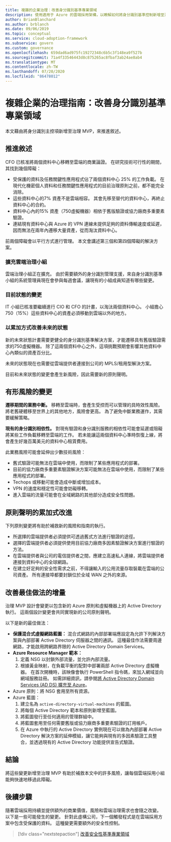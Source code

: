 ```yaml
---
title: 複雜的企業治理：改善身分識別基準專業領域
description: 使用適用于 Azure 的雲端採用架構，以瞭解如何將身分識別基準控制新增至治理最低可行產品（MVP）。
author: BrianBlanchard
ms.author: brblanch
ms.date: 09/06/2019
ms.topic: conceptual
ms.service: cloud-adoption-framework
ms.subservice: govern
ms.custom: governance
ms.openlocfilehash: 659dad6ad975fc19272348c6b5c3f148ea9f527b
ms.sourcegitcommit: 71a4f33546443d8c875265ac8fbaf3ab24ae8ab4
ms.translationtype: MT
ms.contentlocale: zh-TW
ms.lasthandoff: 07/20/2020
ms.locfileid: "86478012"
---
```

<!-- cSpell:ignore MPLS -->

# <a name="governance-guide-for-complex-enterprises-improve-the-identity-baseline-discipline"></a>複雜企業的治理指南：改善身分識別基準專業領域

本文藉由將身分識別主控項新增至治理 MVP，來推進敘述。

## <a name="advancing-the-narrative"></a>推進敘述

CFO 已核准將兩個資料中心移轉至雲端的商業論證。 在研究技術可行性的期間，其找到幾個障礙：

- 受保護的資料及任務關鍵性應用程式佔了兩個資料中心 25% 的工作負載。 在現代化機密個人資料和任務關鍵性應用程式的目前治理原則之前，都不能完全消除。
- 這些資料中心的7% 資產不是雲端相容。 其會先移至替代的資料中心，再終止資料中心的合約。
- 資料中心內的15% 資產（750虛擬機器）相依于舊版驗證或協力廠商多重要素驗證。
- 連結現有資料中心與 Azure 的 VPN 連線未提供足夠的資料傳輸速度或延遲，因而無法在兩年內遷移大量資產，從而淘汰資料中心。

前兩個障礙會以平行方式進行管理。 本文會講述第三個和第四個障礙的解決方案。

### <a name="expand-the-cloud-governance-team"></a>擴充雲端治理小組

雲端治理小組正在擴充。 由於需要額外的身分識別管理支援，來自身分識別基準小組的系統管理員現在會參與每週會議，讓現有的小組成員知道有哪些變更。

### <a name="changes-in-the-current-state"></a>目前狀態的變更

IT 小組已核准要繼續進行 CIO 和 CFO 的計畫，以淘汰兩個資料中心。 小組擔心750（15%）這些資料中心的資產必須移動到雲端以外的地方。

### <a name="incrementally-improve-the-future-state"></a>以累加方式改善未來的狀態

新的未來狀態計畫需要更健全的身分識別基準解決方案，才能遷移具有舊版驗證需求的750虛擬機器。 除了這兩個資料中心之外，這項挑戰預期會影響其他資料中心內類似的資產百分比。

未來的狀態現在也需要從雲端提供者連接到公司的 MPLS/租用型解決方案。

目前和未來狀態的變更會產生新風險，因此需要新的原則聲明。

## <a name="changes-in-tangible-risks"></a>有形風險的變更

**遷移期間的業務中斷。** 移轉至雲端時，會產生受控而可以管理的具時效性風險。 將老舊硬體移至世界上的其他地方，風險會更高。 為了避免中斷業務運作，其需要緩解策略。

**現有的身分識別相依性。** 對現有驗證和身分識別服務的相依性可能會延遲或阻礙將某些工作負載移轉至雲端的工作。 若未能讓這兩個資料中心準時恢復上線，將會產生好幾百萬美元的資料中心租賃費用。

此業務風險可能會延伸出少數技術風險：

- 舊式驗證可能無法在雲端中使用，而限制了某些應用程式的部署。
- 目前的協力廠商多重要素驗證解決方案可能無法在雲端中使用，而限制了某些應用程式的部署。
- Techops 或移動可能會造成中斷或增加成本。
- VPN 的速度和穩定性可能會妨礙移轉。
- 進入雲端的流量可能會在全域網路的其他部分造成安全性問題。

## <a name="incremental-improvement-of-the-policy-statements"></a>原則聲明的累加式改進

下列原則變更將有助於補救新的風險和指南的執行。

- 所選擇的雲端提供者必須提供可透過舊式方法進行驗證的途徑。
- 選擇的雲端提供者必須提供使用目前協力廠商多因素驗證解決方案進行驗證的方法。
- 在雲端提供者與公司的電信提供者之間，應建立高速私人連線，將雲端提供者連接到資料中心的全球網路。
- 在建立好足夠的安全性需求之前，不得讓輸入的公用流量存取裝載在雲端的公司資產。 所有連接埠都要封鎖位於全域 WAN 之外的來源。

## <a name="incremental-improvement-of-the-best-practices"></a>改善最佳做法的增量

治理 MVP 設計會變更以包含新的 Azure 原則和虛擬機器上的 Active Directory 執行。 這兩個設計變更會共同實現新的公司原則聲明。

以下是新的最佳做法：

- **保護混合式虛擬網路藍圖：** 混合式網路的內部部署端應設定為允許下列解決方案與內部部署 Active Directory 伺服器之間的通訊。 這種最佳作法需要周邊網路，才能啟用跨網路界限的 Active Directory Domain Services。
- **Azure Resource Manager 範本：**
    1. 定義 NSG 以封鎖外部流量，並允許內部流量。
    2. 根據黃金映射，在負載平衡的配對中部署兩部 Active Directory 虛擬機器。 在首次開機時，該映像會執行 PowerShell 指令碼，來加入網域並向網域服務註冊。 如需詳細資訊，請參閱[將 Active Directory Domain Services (AD DS) 擴充至 Azure](https://docs.microsoft.com/azure/architecture/reference-architectures/identity/adds-extend-domain)。
- Azure 原則：將 NSG 套用至所有資源。
- Azure 藍圖：
    1. 建立名為 `active-directory-virtual-machines` 的藍圖。
    2. 將每個 Active Directory 範本和原則新增至藍圖。
    3. 將藍圖發行至任何適用的管理群組中。
    4. 將藍圖套用至任何需要舊版或協力廠商多重要素驗證的訂用帳戶。
    5. 在 Azure 中執行的 Active Directory 實例現在可以做為內部部署 Active Directory 解決方案的延伸模組，讓它能夠與現有的多因素驗證工具整合，並透過現有的 Active Directory 功能提供宣告式驗證。

## <a name="conclusion"></a>結論

將這些變更新增至治理 MVP 有助於補救本文中的許多風險，讓每個雲端採用小組能夠快速地移過此障礙。

## <a name="next-steps"></a>後續步驟

隨著雲端採用持續並提供額外的商業價值，風險和雲端治理需求也會隨之改變。 以下是一些可能發生的變更。 針對此虛構公司，下一個觸發程式是在雲端採用方案中包含受保護的資料。 這種變更需要額外的安全性控制。

> [!div class="nextstepaction"]
> [改善安全性基準專業領域](./security-baseline-improvement.md)
